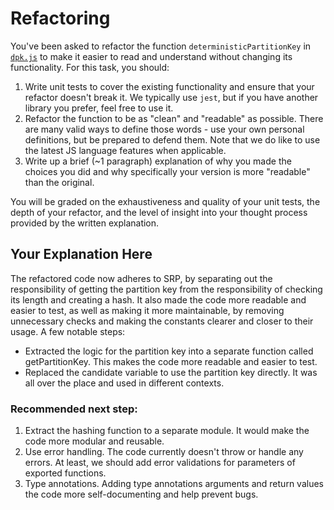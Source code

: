 # Refactoring

You've been asked to refactor the function `deterministicPartitionKey` in [`dpk.js`](dpk.js) to make it easier to read and understand without changing its functionality. For this task, you should:

1. Write unit tests to cover the existing functionality and ensure that your refactor doesn't break it. We typically use `jest`, but if you have another library you prefer, feel free to use it.
2. Refactor the function to be as "clean" and "readable" as possible. There are many valid ways to define those words - use your own personal definitions, but be prepared to defend them. Note that we do like to use the latest JS language features when applicable.
3. Write up a brief (~1 paragraph) explanation of why you made the choices you did and why specifically your version is more "readable" than the original.

You will be graded on the exhaustiveness and quality of your unit tests, the depth of your refactor, and the level of insight into your thought process provided by the written explanation.

## Your Explanation Here
The refactored code now adheres to SRP, by separating out the responsibility of getting the partition key from the responsibility of checking its length and creating a hash. It also made the code more readable and easier to test, as well as making it more maintainable, by removing unnecessary checks and making the constants clearer and closer to their usage.
A few notable steps:
- Extracted the logic for the partition key into a separate function called getPartitionKey. This makes the code more readable and easier to test.
- Replaced the candidate variable to use the partition key directly. It was all over the place and used in different contexts.

### Recommended next step:
1. Extract the hashing function to a separate module. It would make the code more modular and reusable.
2. Use error handling. The code currently doesn't throw or handle any errors. At least, we should add error validations for parameters of exported functions.
3. Type annotations. Adding type annotations arguments and return values the code more self-documenting and help prevent bugs.